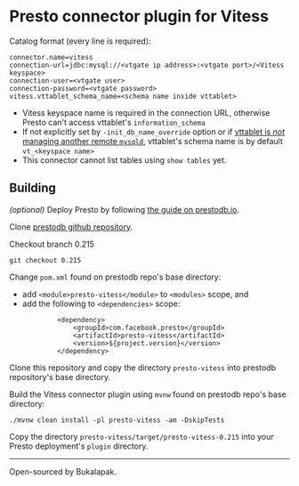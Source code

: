 # Presto connector plugin for Vitess

Catalog format (every line is required): 
 
```
connector.name=vitess  
connection-url=jdbc:mysql://<vtgate ip address>:<vtgate port>/<Vitess keyspace>  
connection-user=<vtgate user>  
connection-password=<vtgate password>  
vitess.vttablet_schema_name=<schema name inside vttablet>  
```

- Vitess keyspace name is required in the connection URL, otherwise Presto can't access vttablet's `information_schema`  
- If not explicitly set by `-init_db_name_override` option or if [vttablet is _not_ managing another remote `mysqld`](https://vitess.io/docs/user-guides/vttablet-modes/#unmanaged-or-remote-mysql), vttablet's schema name is by default `vt_<keyspace name>`  
- This connector cannot list tables using `show tables` yet.



## Building

_(optional)_ Deploy Presto by following [the guide on prestodb.io]( https://prestodb.io/docs/current/installation/deployment.html).

Clone [prestodb github repository](https://github.com/prestodb/presto/).

Checkout branch 0.215
```
git checkout 0.215
```

Change `pom.xml` found on prestodb repo's base directory:

- add `<module>presto-vitess</module>` to `<modules>` scope, and 
- add the following to `<dependencies>` scope:
```
            <dependency>
                <groupId>com.facebook.presto</groupId>
                <artifactId>presto-vitess</artifactId>
                <version>${project.version}</version>
            </dependency>
```

Clone this repository and copy the directory `presto-vitess` into prestodb repository's base directory.

Build the Vitess connector plugin using `mvnw` found on prestodb repo's base directory: 
```
./mvnw clean install -pl presto-vitess -am -DskipTests
```

Copy the directory `presto-vitess/target/presto-vitess-0.215` into your Presto deployment's  `plugin` directory.

---

Open-sourced by Bukalapak.
